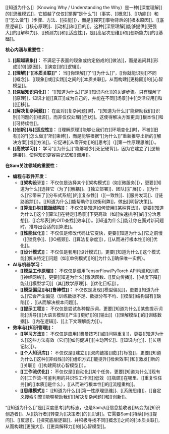 [[知道为什么]]（Knowing Why / Understanding the Why）是一种[[深度理解]]的[[思维模式]]，它超越了仅仅[[掌握“是什么”]]（事实、[[概念]]、[[功能]]）和[[“怎么做”]]（步骤、方法、[[技能]]），而是[[探究]]事物背后的[[根本原因]]、[[底层逻辑]]、[[核心原理]]、[[动机]]和[[目的]]。这种[[深层理解]]能够提供[[更强大]]的[[解释力]]、[[预测力]]和[[适应性]]，是[[高层次思维]]和[[创新能力]]的[[基础]]。

**核心内涵与重要性：**

1.  **[[超越表象]]：** 不满足于表面的现象或约定俗成的[[做法]]，而是追问其[[形成]]的[[原因]]、[[演变]]的[[逻辑]]。
2.  **[[理解]]“[[本质关联]]”：** 当[[你理解]]了“[[为什么]]”，[[你就能识别]]不同[[概念]]、[[现象]]或[[实践]]之间的[[本质关联]]，从而构建[[更稳固]]的[[心智模型]]。
3.  **[[深层知识内化]]：** “[[知道为什么]]”是[[知识内化]]的关键步骤。只有理解了[[原理]]，知识才能[[真正]]成为自己的，并能在不同[[场景]]中[[灵活应用]]和[[迁移]]。
4.  **[[解决复杂问题]]：** 在面对[[复杂问题]]时，“[[知道为什么]]”能帮助我们[[识别]]问题的[[根源]]，而非仅仅处理[[症状]]。这使得解决方案更具[[根本性]]和[[可持续性]]。
5.  **[[创新]]与[[适应性]]：** [[理解原理]]能够让我们在[[环境变化]]时，不被[[旧有]]的“[[怎么做]]”所[[束缚]]，而是能够根据“[[为什么]]”重新推导出新的[[解决方案]]或[[方法]]。它促进[[从零开始]]的[[思考]]（[[第一性原理思维]]）。
6.  **[[高效学习]]：** 学习“[[为什么]]”能够减少[[死记硬背]]，因为它建立了[[逻辑连接]]，使得知识更容易记忆和[[调用]]。

**在Sam关注领域的重要性：**

*   **编程与软件开发：**
    *   **[[架构设计]]：** 不仅仅是选择某个[[架构模式]]（如[[微服务]]），更要[[知道为什么]]选择它（为了[[解耦]]、[[独立部署]]、团队[[扩展]]），[[为什么]]它带来了[[分布式系统]]的[[复杂性]]（[[一致性]]、[[服务发现]]、[[链路追踪]]）。[[知道为什么]]能帮助你[[权衡利弊]]，做出[[明智决策]]。
    *   **[[算法]]与[[数据结构]]：** 不仅仅是知道如何使用[[某种算法]]，更要[[知道为什么]]这个[[算法]]在特定[[场景]]下更高效（如[[快速排序]]的[[分治思想]]，[[哈希表]]的O(1)查找[[效率]]）。[[知道为什么]]能让你在面对新问题时，推导出合适的[[算法]]。
    *   **[[性能优化]]：** 不仅仅是修改代码让它变快，更要[[知道为什么]]它之前慢（[[锁竞争]]、[[IO瓶颈]]、[[算法复杂度]]），[[从而进行根本性]]的[[优化]]。
    *   **[[设计模式]]：** 不仅仅是套用[[设计模式]]，更要[[知道为什么]]这个模式能[[解决特定]]问题（如[[单例模式]]的[[为什么]]确保唯一实例）。
*   **AI与机器学习：**
    *   **[[模型工作原理]]：** 不仅仅是调用TensorFlow/PyTorch API构建和训练[[神经网络]]，更要[[知道为什么]]激活函数、[[反向传播]]、[[梯度下降]]能让[[模型学习]]（其[[数学原理]]、[[优化目标]]）。
    *   **[[模型偏见]]与[[鲁棒性]]：** 不仅仅是发现[[模型偏见]]，更要[[知道为什么]]它会产生偏见（训练数据不足、数据分布不均、[[模型]]结构固有[[缺陷]]），[[从而解决根本问题]]。
    *   **[[提示工程]]：** 不仅仅是尝试各种提示词，更要[[知道为什么]]某些提示词能[[诱导]][[大语言模型]]产生[[更好]]的[[输出]]（[[理解模型]]的[[训练数据]]、[[内在逻辑]]、[[上下文理解能力]]）。
*   **效率与[[知识管理]]：**
    *   **[[学习方法]]：** 不仅仅是应用[[费曼技巧]]或[[间隔重复]]，更要[[知道为什么]]这些方法有效（它们[[如何促进]][[主动回忆]]、[[知识内化]]、[[长期记忆]]）。
    *   **[[个人知识库]]：** 不仅仅是[[建立]][[双向链接]]或[[打标签]]，更要[[知道为什么]]这种[[非线性]]的[[组织方式]]能提升[[检索效率]]和[[激发]]新的[[关联]]（[[构建网状心智模型]]）。
    *   **[[工作流优化]]：** 不仅仅是[[自动化]]某个任务，更要[[知道为什么]]现有的[[工作流-可鉴利用的共识性工作流]]低效（[[瓶颈]]在哪里、[[重复性任务]]的[[本质]]是什么），[[从而进行根本性]]的[[流程重构]]。
    *   **[[思维模式]]：** [[知道为什么]][[第一性原理思维]]、[[系统思维]]、[[自定义搜索引擎]]能够帮助我们[[解决复杂问题]]和[[创新]]。

“[[知道为什么]]”是[[深度思考]]的标志，也是Sam从[[信息接收者]]转变为[[知识创造者]]、从[[执行者]]转变为[[决策者]]的[[关键]]。它需要Sam[[持续]]地[[提问]]、[[反思]]、[[探究底层逻辑]]，并积极寻找不同[[概念]]之间的[[本质关联]]，从而构建[[更强大]]、[[更具解释力]]的[[心智模型]]。